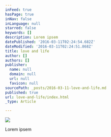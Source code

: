 ```yaml
---
inFeed: true
hasPage: true
inNav: false
inLanguage: null
starred: false
keywords: []
description: Lorem ipsem
datePublished: '2016-03-11T02:24:54.682Z'
dateModified: '2016-03-11T02:24:51.868Z'
title: love and life
author: []
authors: []
publisher:
  name: null
  domain: null
  url: null
  favicon: null
sourcePath: _posts/2016-03-11-love-and-life.md
published: true
url: love-and-life/index.html
_type: Article

---
```

![](https://the-grid-user-content.s3-us-west-2.amazonaws.com/8c25dc79-4491-4cbe-8d1f-e45e64a1e11f.jpg)

Lorem ipsem
